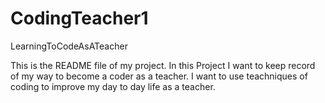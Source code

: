 # CodingTeacher1
LearningToCodeAsATeacher

This is the README file of my project.
In this Project I want to keep record of my way to become a coder as a teacher. I want to use teachniques of coding to improve my day to day life as a teacher. 

